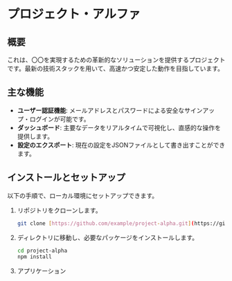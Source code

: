 # プロジェクト・アルファ

## 概要

これは、〇〇を実現するための革新的なソリューションを提供するプロジェクトです。最新の技術スタックを用いて、高速かつ安定した動作を目指しています。

## 主な機能

- **ユーザー認証機能**: メールアドレスとパスワードによる安全なサインアップ・ログインが可能です。
- **ダッシュボード**: 主要なデータをリアルタイムで可視化し、直感的な操作を提供します。
- **設定のエクスポート**: 現在の設定をJSONファイルとして書き出すことができます。

## インストールとセットアップ

以下の手順で、ローカル環境にセットアップできます。

1.  リポジトリをクローンします。
    ```bash
    git clone [https://github.com/example/project-alpha.git](https://github.com/example/project-alpha.git)
    ```
2.  ディレクトリに移動し、必要なパッケージをインストールします。
    ```bash
    cd project-alpha
    npm install
    ```
3.  アプリケーション